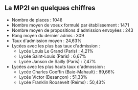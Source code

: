 ## La MP2I en quelques chiffres

- Nombre de places : 1048
- Nombre moyen de voeux formulé par établissement : 1471
- Nombre moyen de propositions d'admission envoyées : 243
- Rang moyen du dernier admis : 309
- Taux d'admission moyen : 24,63%
- Lycées avec les plus bas taux d'admission :
    - Lycée Louis Le Grand (Paris) : 4,21%
    - Lycée Saint-Louis (Paris) : 6,67%
    - Lycée Janson de Sailly (Paris) : 7,47%
- Lycées avec les plus hauts taux d'admossion :
    - Lycée Charles Coeffin (Baie-Mahault) : 89,66%
    - Lycée Victor (Besançon) : 51,33%
    - Lycée Franklin Roosevelt (Reims) : 50,43%
